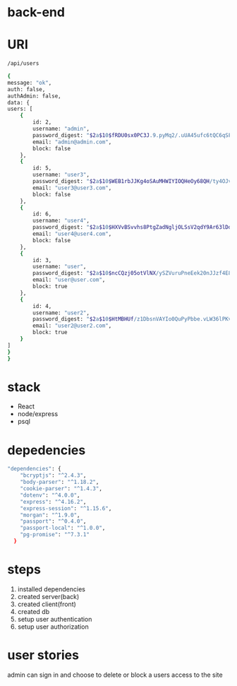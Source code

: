 # back-end

# URI

```sh
/api/users
```

```sh
{
message: "ok",
auth: false,
authAdmin: false,
data: {
users: [
    {
        id: 2,
        username: "admin",
        password_digest: "$2a$10$fRDU0sx0PC3J.9.pyMq2/.uUA45ufc6tQC6qSFrfr.rvtJbkqDi1m",
        email: "admin@admin.com",
        block: false
    },
    {
        id: 5,
        username: "user3",
        password_digest: "$2a$10$WEB1rbJJKg4oSAuMHWIYIOQHeOy68QH/ty4OJv6GBw/FProUEI3L.",
        email: "user3@user3.com",
        block: false
    },
    {
        id: 6,
        username: "user4",
        password_digest: "$2a$10$HXVvBSvvhs8PtgZadNgljOLSsV2qdY9Ar63lDdmHt2eMy.QMX7d6e",
        email: "user4@user4.com",
        block: false
    },
    {
        id: 3,
        username: "user",
        password_digest: "$2a$10$ncCQzj05otVlNX/ySZVuruPneEek20nJJzf4E86LJWdCetrWn7Tli",
        email: "user@user.com",
        block: true
    },
    {
        id: 4,
        username: "user2",
        password_digest: "$2a$10$HtMBHUf/z1DbsnVAYIo0QuPyPbbe.vLW36lPKvAuA5xlI.ZaU/KVq",
        email: "user2@user2.com",
        block: true
    }
]
}
}
```
# stack

- React
- node/express
- psql

# depedencies

```sh
"dependencies": {
    "bcryptjs": "^2.4.3",
    "body-parser": "^1.18.2",
    "cookie-parser": "^1.4.3",
    "dotenv": "^4.0.0",
    "express": "^4.16.2",
    "express-session": "^1.15.6",
    "morgan": "^1.9.0",
    "passport": "^0.4.0",
    "passport-local": "^1.0.0",
    "pg-promise": "^7.3.1"
  }
```
# steps

1) installed dependencies
2) created server(back)
3) created client(front)
4) created db
5) setup user authentication
6) setup user authorization

# user stories

admin can sign in and choose to delete or block a users access to the site
